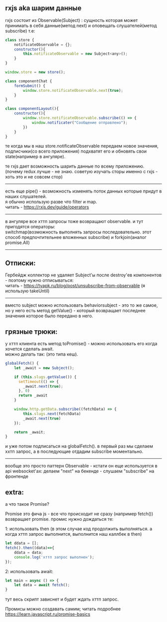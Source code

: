 ## rxjs aka шарим данные
rxjs состоит из Observable(Subject) : сущность которая может принимать в себя данные(метод next) и оповещать слушателей(метод subscribe) т.е:
```js
class store {
    notificateObservable = {};
    constructor(){
        this.notificateObservable = new Subject<any>();
    }
}

window.store = new store();

class componentChat {
    formSubmit() {
        window.store.notificateObservable.next(true);
    }
}

class componentLayout(){
    constructor(){
        window.store.notificateObservable.subscribe(() => {
            window.notificater("Сообщение отправлено");
        })
    }
}
```
те когда мы в наш store.notificateObservable передаем новое значения, подписчики(со всего приложения) подхватят его и обновять свои state(например в ангуляре).

те rxjs дает возможность шарить данные по всему приложению.  
(почему redux лучше - не знаю. советую изучать сторы именно с rxjs - хоть это и не совсем стор)

---

есть еще pipe() - возможность изменять поток данных которые придут в наших слушателей.  
я обычно использую разве что filter и map.  
читать - https://rxjs.dev/guide/operators  

---

в ангуляре все хттп запросы тоже возвращают observable. и тут пригодятся операторы:   
switchmap(возможность выполнять запросы последовательно. этот способ предпочтительнее вложенных subscribe) и forkjoin(аналог promise.All)  

---

## Отписки:
Гербейдж коллектор не удаляет Subject'ы после destroy'ев компонентов - поэтому нужно отписываться:  
читать - https://tyapk.ru/blog/post/unsubscribe-from-observable (я использую takeUntil)  

---

вместо subject можно использовать behaviorsubject - это то же самое, но у него есть метод getValue() - который возвращает последнее значения которое было передано в него.  

## грязные трюки:

у хттп клиента есть метод toPromise() - можно использовать его когда хочется сделать await.  
можно делать так: (это типа кеш).   
```ts
globalFetch() {
    let _await = new Subject();

    if (this.slugs.getValue()) {
      setTimeout(() => {
        _await.next(true);
      }, 0)
      return _await
    }

    window.http.getData.subscribe((fetchData) => {
        this.slugs.next(fetchData)
        _await.next(true)
    });

    return _await;
}
```
и уже потом подписаться на globalFetch(). в первый раз мы сделаем ххтп запрос, а в последующие отдадим subscribe моментально.   

---

вообще это просто паттерн Observable - кстати он еще используется в api websocket'ах: делаем "next" на бекенде - слушаем "subscribe" на фронтенде
 
## extra:  
а что такое Promise?
    
Promise это фича js - все что происходит не сразу (например fetch()) возвращает promise. промис нужно дождаться те:  
  
1: использовать then (в этом случае код продолжить выполняться. а когда хттп запрос выполнится, выполнится наш каллбек в then) 
```js
let ddata = [];
fetch().then((data)=>{
    ddata = data;
    console.log('хттп запрос выполнен');
});
```
2: использовать await:
```js
let main = async () => {
    let data = await fetch();
}
```
тут весь скрипт зависнет и будет ждать хттп запрос.  
  
Промисы можно создавать самим; читать подробнее https://learn.javascript.ru/promise-basics

